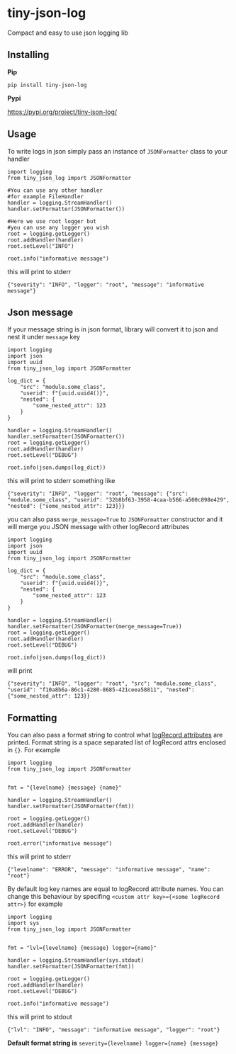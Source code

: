# tiny-json-log

Compact and easy to use json logging lib

## Installing

**Pip**

```
pip install tiny-json-log
```

**Pypi**

https://pypi.org/project/tiny-json-log/



## Usage

To write logs in json simply pass an instance of `JSONFormatter` class to your handler


```
import logging
from tiny_json_log import JSONFormatter

#You can use any other handler 
#for example FileHandler
handler = logging.StreamHandler()
handler.setFormatter(JSONFormatter())

#Here we use root logger but
#you can use any logger you wish
root = logging.getLogger()
root.addHandler(handler)
root.setLevel("INFO")

root.info("informative message")
```

this will print to stderr

```
{"severity": "INFO", "logger": "root", "message": "informative message"}

```

## Json message

If your message string is in json format, library will convert it to json and nest it under `message` key

```
import logging
import json
import uuid
from tiny_json_log import JSONFormatter

log_dict = {
    "src": "module.some_class",
    "userid": f"{uuid.uuid4()}",
    "nested": {
        "some_nested_attr": 123
    }
}

handler = logging.StreamHandler()
handler.setFormatter(JSONFormatter())
root = logging.getLogger()
root.addHandler(handler)
root.setLevel("DEBUG")

root.info(json.dumps(log_dict))
```

this will print to stderr something like

```
{"severity": "INFO", "logger": "root", "message": {"src": "module.some_class", "userid": "32b8bf63-3958-4caa-b566-a500c898e429", "nested": {"some_nested_attr": 123}}}
```

you can also pass `merge_message=True` to `JSONFormatter` constructor and it will merge you JSON message with other logRecord attributes

```
import logging
import json
import uuid
from tiny_json_log import JSONFormatter

log_dict = {
    "src": "module.some_class",
    "userid": f"{uuid.uuid4()}",
    "nested": {
        "some_nested_attr": 123
    }
}

handler = logging.StreamHandler()
handler.setFormatter(JSONFormatter(merge_message=True))
root = logging.getLogger()
root.addHandler(handler)
root.setLevel("DEBUG")

root.info(json.dumps(log_dict))
```

will print

```
{"severity": "INFO", "logger": "root", "src": "module.some_class", "userid": "f10a8b6a-86c1-4280-8685-421ceea58811", "nested": {"some_nested_attr": 123}}
```

## Formatting 

You can also pass a format string to control what [logRecord attributes](https://docs.python.org/3/library/logging.html#logrecord-attributes) are printed. Format string is a space separated list of logRecord attrs enclosed in `{}`. For example 


```
import logging
from tiny_json_log import JSONFormatter


fmt = "{levelname} {message} {name}" 

handler = logging.StreamHandler()
handler.setFormatter(JSONFormatter(fmt))

root = logging.getLogger()
root.addHandler(handler)
root.setLevel("DEBUG")

root.error("informative message")
```

this will print to stderr

```
{"levelname": "ERROR", "message": "informative message", "name": "root"}
```

By default log key names are equal to logRecord attribute names. You can change this behaviour by specifing `<custom attr key>={<some logRecord attr>}` for example

```
import logging
import sys
from tiny_json_log import JSONFormatter


fmt = "lvl={levelname} {message} logger={name}"

handler = logging.StreamHandler(sys.stdout)
handler.setFormatter(JSONFormatter(fmt))

root = logging.getLogger()
root.addHandler(handler)
root.setLevel("DEBUG")

root.info("informative message")
```

this will print to stdout

```
{"lvl": "INFO", "message": "informative message", "logger": "root"}
```

**Default format string is** `severity={levelname} logger={name} {message}`
